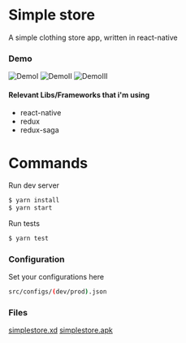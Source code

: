# Simple store
A simple clothing store app, written in react-native

### Demo
![DemoI](https://github.com/almeida-matheus/react-native-simple-store-app/blob/develop/art/demoI.gif?raw=true)
![DemoII](https://github.com/almeida-matheus/react-native-simple-store-app/blob/develop/art/demoII.gif?raw=true)
![DemoIII](https://github.com/almeida-matheus/react-native-simple-store-app/blob/develop/art/demoIII.gif?raw=true)

#### Relevant Libs/Frameworks that i'm using
  - react-native
  - redux
  - redux-saga

# Commands

Run dev server
```sh
$ yarn install
$ yarn start
```

Run tests
```sh
$ yarn test
```

### Configuration
Set your configurations here

```sh
src/configs/(dev/prod).json
```

### Files
[simplestore.xd](https://github.com/almeida-matheus/react-native-simple-store-app/blob/develop/art/simplestore.xd?raw=true)
[simplestore.apk](https://exp-shell-app-assets.s3.us-west-1.amazonaws.com/android/%40almeida-matheus/simplestore-8e54de0306bc4fadbae53bf91892098e-signed.apk)